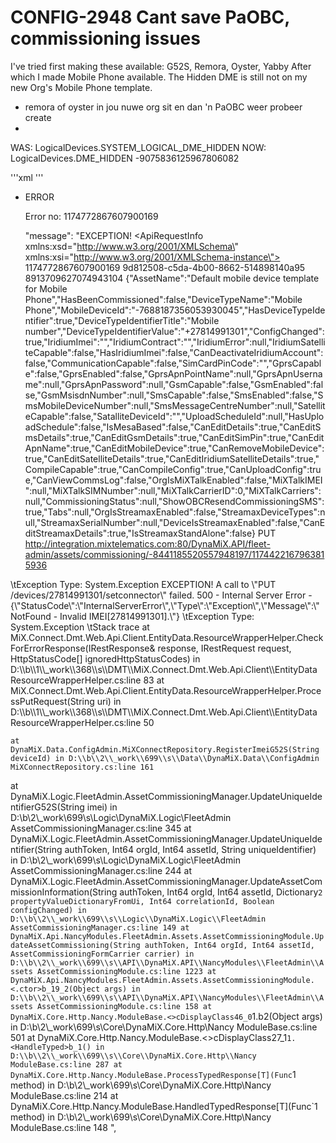 # CONFIG-2948 Cant save PaOBC, commissioning issues


I've tried first making these available: G52S, Remora, Oyster, Yabby
After which I made Mobile Phone available.
The Hidden DME is still not on my new Org's Mobile Phone template.

* remora of oyster in jou nuwe org sit en dan 'n PaOBC weer probeer create
* 

WAS: LogicalDevices.SYSTEM_LOGICAL_DME_HIDDEN
NOW: LogicalDevices.DME_HIDDEN
-9075836125967806082

  '''xml
  <device id="-9075836125967806082" type="130" systemName="System.Logical.Dme.Hidden" legacyId="-220006">
		<logical label="DME - hidden device" uisortorder="57500" />
		<dependencies>
			<dependency id="4778452061163257880" parentId="697324896487352644" type="1" autoConnect="1" childRequired="1" info="MobileDevice.G52S Solar Tracker" />
			<dependency id="5878452061163257880" parentId="797324896487352744" type="1" autoConnect="1" childRequired="1" info="MobileDevice.Remora" />
			<dependency id="-4812439148942010772" parentId="1421721680027030859" type="1" autoConnect="1" childRequired="1" info="MobileDevice.Oyster" />
			<dependency id="-8660254537534741229" parentId="-7892022077469569738" type="1" autoConnect="1" childRequired="1" info="MobileDevice.Yabby" />
		</dependencies>
	</device>
  '''

- ERROR

    Error no: 1174772867607900169

    "message": "EXCEPTION! <?xml version=\"1.0\" encoding=\"utf-16\"?>
<ApiRequestInfo xmlns:xsd=\"http://www.w3.org/2001/XMLSchema\" xmlns:xsi=\"http://www.w3.org/2001/XMLSchema-instance\">
 <RequestId>1174772867607900169</RequestId>
 <AuthToken>9d812508-c5da-4b00-8662-514898140a95</AuthToken>
 <AccountId>8913709627074943104</AccountId>
 <RequestJson>{\"AssetName\":\"Default mobile device template for Mobile Phone\",\"HasBeenCommissioned\":false,\"DeviceTypeName\":\"Mobile Phone\",\"MobileDeviceId\":\"-7688187356053930045\",\"HasDeviceTypeIdentifier\":true,\"DeviceTypeIdentifierTitle\":\"Mobile number\",\"DeviceTypeIdentifierValue\":\"+27814991301\",\"ConfigChanged\":true,\"IridiumImei\":\"\",\"IridiumContract\":\"\",\"IridiumError\":null,\"IridiumSatelliteCapable\":false,\"HasIridiumImei\":false,\"CanDeactivateIridiumAccount\":false,\"CommunicationCapable\":false,\"SimCardPinCode\":\"\",\"GprsCapable\":false,\"GprsEnabled\":false,\"GprsApnPointName\":null,\"GprsApnUsername\":null,\"GprsApnPassword\":null,\"GsmCapable\":false,\"GsmEnabled\":false,\"GsmMsisdnNumber\":null,\"SmsCapable\":false,\"SmsEnabled\":false,\"SmsMobileDeviceNumber\":null,\"SmsMessageCentreNumber\":null,\"SatelliteCapable\":false,\"SatalliteDeviceId\":\"\",\"UploadScheduleId\":null,\"HasUploadSchedule\":false,\"IsMesaBased\":false,\"CanEditDetails\":true,\"CanEditSmsDetails\":true,\"CanEditGsmDetails\":true,\"CanEditSimPin\":true,\"CanEditApnName\":true,\"CanEditMobileDevice\":true,\"CanRemoveMobileDevice\":true,\"CanEditSatelliteDetails\":true,\"CanEditIridiumSatelliteDetails\":true,\"CompileCapable\":true,\"CanCompileConfig\":true,\"CanUploadConfig\":true,\"CanViewCommsLog\":false,\"OrgIsMiXTalkEnabled\":false,\"MiXTalkIMEI\":null,\"MiXTalkSIMNumber\":null,\"MiXTalkCarrierID\":0,\"MiXTalkCarriers\":null,\"CommissioningStatus\":null,\"ShowOBCResendCommissioningSMS\":true,\"Tabs\":null,\"OrgIsStreamaxEnabled\":false,\"StreamaxDeviceTypes\":null,\"StreamaxSerialNumber\":null,\"DeviceIsStreamaxEnabled\":false,\"CanEditStreamaxDetails\":true,\"IsStreamaxStandAlone\":false}</RequestJson>
 <RequestUrl>PUT http://integration.mixtelematics.com:80/DynaMiX.API/fleet-admin/assets/commissioning/-8441185520557948197/1174422167963815936</RequestUrl>
</ApiRequestInfo>
\tException Type: System.Exception
EXCEPTION! A call to \"PUT /devices/27814991301/setconnector\" failed. 500 - Internal Server Error - {\"StatusCode\":\"InternalServerError\",\"Type\":\"Exception\",\"Message\":\"NotFound - Invalid IMEI[27814991301].\"}
\tException Type: System.Exception
\tStack trace at MiX.Connect.Dmt.Web.Api.Client.EntityData.ResourceWrapperHelper.CheckForErrorResponse(IRestResponse& response, IRestRequest request, HttpStatusCode[] ignoredHttpStatusCodes) in D:\\b\\1\\_work\\368\\s\\DMT\\MiX.Connect.Dmt.Web.Api.Client\\EntityData
    ResourceWrapperHelper.cs:line 83
 at MiX.Connect.Dmt.Web.Api.Client.EntityData.ResourceWrapperHelper.ProcessPutRequest(String uri) in 
    D:\\b\\1\\_work\\368\\s\\DMT\\MiX.Connect.Dmt.Web.Api.Client\\EntityData     ResourceWrapperHelper.cs:line 50
 
    at DynaMiX.Data.ConfigAdmin.MiXConnectRepository.RegisterImeiG52S(String deviceId) in D:\\b\\2\\_work\\699\\s\\Data\\DynaMiX.Data\\ConfigAdmin
    MiXConnectRepository.cs:line 161
 at DynaMiX.Logic.FleetAdmin.AssetCommissioningManager.UpdateUniqueIdentifierG52S(String imei) in D:\\b\\2\\_work\\699\\s\\Logic\\DynaMiX.Logic\\FleetAdmin
    AssetCommissioningManager.cs:line 345
 at DynaMiX.Logic.FleetAdmin.AssetCommissioningManager.UpdateUniqueIdentifier(String authToken, Int64 orgId, Int64 assetId, String uniqueIdentifier) in D:\\b\\2\\_work\\699\\s\\Logic\\DynaMiX.Logic\\FleetAdmin
    AssetCommissioningManager.cs:line 244
 at DynaMiX.Logic.FleetAdmin.AssetCommissioningManager.UpdateAssetCommissionInformation(String authToken, Int64 orgId, Int64 assetId, Dictionary`2 propertyValueDictionaryFromUi, Int64 correlationId, Boolean configChanged) in D:\\b\\2\\_work\\699\\s\\Logic\\DynaMiX.Logic\\FleetAdmin
    AssetCommissioningManager.cs:line 149
 at DynaMiX.Api.NancyModules.FleetAdmin.Assets.AssetCommissioningModule.UpdateAssetCommissioning(String authToken, Int64 orgId, Int64 assetId, AssetCommissioningFormCarrier carrier) in D:\\b\\2\\_work\\699\\s\\API\\DynaMiX.API\\NancyModules\\FleetAdmin\\Assets
    AssetCommissioningModule.cs:line 1223
 at DynaMiX.Api.NancyModules.FleetAdmin.Assets.AssetCommissioningModule.<.ctor>b_19_2(Object args) in D:\\b\\2\\_work\\699\\s\\API\\DynaMiX.API\\NancyModules\\FleetAdmin\\Assets
    AssetCommissioningModule.cs:line 158
 at DynaMiX.Core.Http.Nancy.ModuleBase.<>cDisplayClass46_0`1.<RegisterRoute>b2(Object args) in D:\\b\\2\\_work\\699\\s\\Core\\DynaMiX.Core.Http\\Nancy
    ModuleBase.cs:line 501
 at DynaMiX.Core.Http.Nancy.ModuleBase.<>cDisplayClass27_1`1.<HandleTyped>b_1() in D:\\b\\2\\_work\\699\\s\\Core\\DynaMiX.Core.Http\\Nancy
    ModuleBase.cs:line 287
 at DynaMiX.Core.Http.Nancy.ModuleBase.ProcessTypedResponse[T](Func`1 method) in D:\\b\\2\\_work\\699\\s\\Core\\DynaMiX.Core.Http\\Nancy
    ModuleBase.cs:line 214
 at DynaMiX.Core.Http.Nancy.ModuleBase.HandledTypedResponse[T](Func`1 method) in D:\\b\\2\\_work\\699\\s\\Core\\DynaMiX.Core.Http\\Nancy
    ModuleBase.cs:line 148
",


